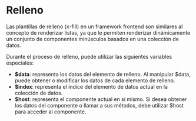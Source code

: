 <template is="exm-article">
<a href="../../publics/examples/fill-var/demo.html" preview></a>
<a href="../../publics/examples/fill-var/test-demo.html" main></a>
</template>

# Relleno

Las plantillas de relleno (x-fill) en un framework frontend son similares al concepto de renderizar listas, ya que le permiten renderizar dinámicamente un conjunto de componentes minúsculos basados en una colección de datos.

Durante el proceso de relleno, puede utilizar las siguientes variables especiales:

- **$data**: representa los datos del elemento de relleno. Al manipular $data, puede obtener o modificar los datos de cada elemento de relleno.
- **$index**: representa el índice del elemento de datos actual en la colección de datos.
- **$host**: representa el componente actual en sí mismo. Si desea obtener los datos del componente o llamar a sus métodos, debe utilizar $host para acceder al componente.

